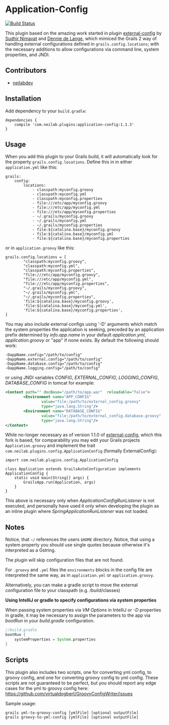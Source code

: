 Application-Config
===============
[![Build Status](https://travis-ci.org/neilabdev/application-config.svg?branch=master)](https://travis-ci.org/neilabdev/application-config)

This plugin based on the amazing work started in plugin  [external-config](http://plugins.grails.org/plugin/grails/external-config) by [Sudhir Nimavat](https://github.com/snimavat) and  [Dennie de Lange](https://github.com/tkvw),
 which mimiced the Grails 2 way of handling external configurations defined in `grails.config.locations`; with the necessary additions to allow configurations via command line, system properties, and JNDI.

Contributors
------------

* [neilabdev](https://github.com/neilabdev)


Installation
------------

Add dependency to your `build.gradle`:

```
dependencies {
    compile 'com.neilab.plugins:application-config:1.1.3'
}
```

Usage
-----

When you add this plugin to your Grails build, it will automatically look for the property `grails.config.locations`. Define this in in either `application.yml` like this:

```
grails:
    config:
        locations:
            - classpath:myconfig.groovy
            - classpath:myconfig.yml
            - classpath:myconfig.properties
            - file:///etc/app/myconfig.groovy
            - file:///etc/app/myconfig.yml
            - file:///etc/app/myconfig.properties
            - ~/.grails/myconfig.groovy
            - ~/.grails/myconfig.yml
            - ~/.grails/myconfig.properties
            - file:${catalina.base}/myconfig.groovy
            - file:${catalina.base}/myconfig.yml
            - file:${catalina.base}/myconfig.properties
```

or in `application.groovy` like this:

```
grails.config.locations = [
        "classpath:myconfig.groovy",
        "classpath:myconfig.yml",
        "classpath:myconfig.properties",
        "file:///etc/app/myconfig.groovy",
        "file:///etc/app/myconfig.yml",
        "file:///etc/app/myconfig.properties",
        "~/.grails/myconfig.groovy",
        "~/.grails/myconfig.yml",
        "~/.grails/myconfig.properties",
        'file:${catalina.base}/myconfig.groovy',
        'file:${catalina.base}/myconfig.yml',
        'file:${catalina.base}/myconfig.properties',
]
```

You may also include external configs using '-D' arguments which match the system properties
the application is seeking, preceded by an application prefix determined by *info.app.name* in your default *application.yml*, *application.groovy*  or "app" if none exists. By default the following should work:

```
-DappName.config="/path/to/config"
-DappName.external.config="/path/to/config"
-DappName.database.config="/path/to/config"
-DappName.logging.config="/path/to/config"

```

or using JNDI variables *CONFIG*, *EXTERNAL_CONFIG*, *LOGGING_CONFIG*, *DATABASE_CONFIG* in tomcat for example:

```xml
<Context path="" docBase="/path/to/app.war"  reloadable="false">
        <Environment name="APP_CONFIG"
                value="file:/path/to/external_config.groovy"
                type="java.lang.String"/>
        <Environment name="DATABASE_CONFIG"
                value="file:/path/to/external_config.database.groovy"
                type="java.lang.String"/>
</Context>
```

While  no-longer necessary as of version 1.1.0 of [external-config](http://plugins.grails.org/plugin/grails/external-config), which this fork is based, for comparability you  may edit your Grails projects `Application.groovy` and implement the trait `com.neilab.plugins.config.ApplicationConfig` (formally ExternalConfig): 

```
import com.neilab.plugins.config.ApplicationConfig

class Application extends GrailsAutoConfiguration implements ApplicationConfig {
    static void main(String[] args) {
        GrailsApp.run(Application, args)
    }
}
```

This above is necessary only when *ApplicationConfigRunListener* is not executed, and   personally  have used it only when developing the plugin as an inline plugin where *SpringApplicationRunListener* was not loaded.


Notes
-----
Notice, that `~/` references the users `$HOME` directory.
Notice, that using a system property you should use single quotes because otherwise it's interpreted as a Gstring.

The plugin will skip configuration files that are not found. 

For `.groovy` and `.yml` files the `environments` blocks in the config file are interpreted the same way, as in `application.yml` or `application.groovy`.

Alternatively, you can make a gradle script to move the external configuration file to your classpath (e.g. /build/classes)

**Using IntelliJ or gradle to specify configurations via system properties**

When passing system properties via *VM Options* in IntelliJ or *-D* properties in gradle, it may be necessary to assign the parameters to the app via *bootRun* in your *build.gradle* configuration.

```groovy
//build.gradle
bootRun {
    systemProperties = System.properties
}
```

Scripts
-----
This plugin also includes two scripts, one for converting yml config, to groovy config,
and one for converting groovy config to yml config. These scripts are not guaranteed to be 
perfect, but you should report any edge cases for the yml to groovy config here:
https://github.com/virtualdogbert/GroovyConfigWriter/issues

Sample usage:
```
grails yml-to-groovy-config [ymlFile] [optional outputFile]
grails groovy-to-yml-config [ymlFile] [optional outputFile]
```
